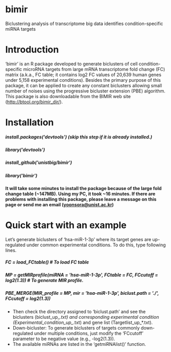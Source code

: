 # bimir
Biclustering analysis of transcriptome big data identifies condition-specific miRNA targets

# Introduction
‘bimir’ is an R package developed to generate biclusters of cell condition-specific microRNA targets from large mRNA transcriptome fold change (FC) matrix (a.k.a., FC table; it contains log2 FC values of 20,639 human genes under 5,158 experimental conditions). Besides the primary purpose of this package, it can be applied to create any constant biclusters allowing small number of noises using the progressive bicluster extension (PBE) algorithm. This package is also downloadable  from the BIMIR web site (http://btool.org/bimir_dir/).

# Installation
##### install.packages('devtools') (skip this step if it is already installed.)
##### library('devtools')
##### install_github('unistbig/bimir')
##### library('bimir')

#### It will take some minutes to install the package because of the large fold change table (~147MB). Using my PC, it took ~16 minutes. If there are problems with installing this package, please leave a message on this page or send me an email (yoonsora@unist.ac.kr)

# Quick start with an example
Let’s generate biclusters of ‘hsa-miR-1-3p’ where its target genes are up-regulated under common experimental conditions. To do this, type following lines.
##### FC = load_FCtable() # To load FC table
##### MP = getMIRprofile(miRNA = 'hsa-miR-1-3p', FCtable = FC, FCcutoff = log2(1.3)) # To generate MIR profile.
##### PBE_MERGE(MIR_profile = MP, mir = 'hsa-miR-1-3p', biclust.path = './', FCcutoff = log2(1.3))

- Then check the directory assigned to ‘biclust.path’ and see the biclusters (biclust_up_*.txt) and corresponding experimental condition (Experimental_condition_up_*.txt) and gene list (Targetlist_up_*.txt).
- Down-bicluster: To generate biclusters of targets commonly down-regulated under multiple conditions, just modify the ‘FCcutoff’ parameter to be negative value (e.g., -log2(1.3)).
- The available miRNAs are listed in the ‘getmiRNAlist()’ function.
